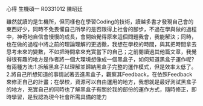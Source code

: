 ﻿心得
生機碩一 R0331012 陳昭廷

雖然就讀的是生機所，但同樣也在學習Coding的技術，讀越多書才發現自己會的東西好少，同時不免畏懼自己所學的是否跟得上社會的腳步，不過在學與做的過程中，神奇地自信會慢慢的成長，會開始覺得原來這個問題我會，我能解決；同時，也在做的過程中將之前的理論理解的更透徹，我想在學校的時間，與其把時間拿去思考未來的變數，不如把時間拿來充實當下的自己；之前閱讀過其他篇文章，我覺得很有趣的地方是作者將一個大環境想像成一個黑盒子，如何知道黑盒子運作呢? 有兩種方法:1.拆解黑盒子以理解並歸納黑盒子完整的運作模式，但是效率太低了。2.將自己所想知道的事情試著丟進黑盒子，觀察其Feedback，在依照Feedback來修正自己的計畫；在學校，資源可以自由運用的地方，我想就是最好測試黑盒子的地方，充實自己的同時也了解黑盒子有關於我的部份的運作方式，隨時修正，即時學習，是我認為現今社會所需具備的能力